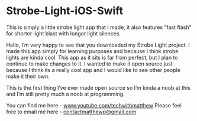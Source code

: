 # Strobe-Light-iOS-Swift
This is simply a little strobe light app that I made, it also features "fast flash" for shorter light blast with longer light silences.

Hello, I’m very happy to see that you downloaded my Strobe Light project. I made this app simply for learning purposes and because I think strobe lights are kinda cool. This app as it sits is far from perfect, but I plan to continue to make changes to it. I wanted to make it open source just because I think its a really cool app and I would like to see other people make it their own.

This is the first thing I’ve ever made open source so I’m kinda a noob at this and I’m still pretty much a noob at programming.

You can find me here - www.youtube.com/techwithmatthew Please feel free to email me here - contactmatthewp@gmail.com
